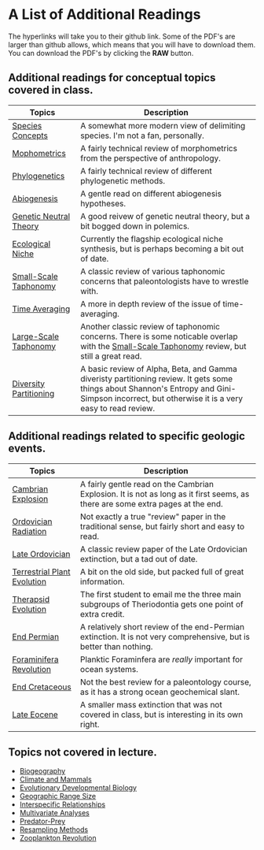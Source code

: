 # A List of Additional Readings

The hyperlinks will take you to their github link. Some of the PDF's are larger than github allows, which means that you will have to download them. You can download the PDF's by clicking the **RAW** button.

## Additional readings for conceptual topics covered in class.

Topics | Description
--------- | ----------
[Species Concepts](http://teststrata.geology.wisc.edu/teachPaleobiology/AdditionalReading/Species%20Concepts.pdf) | A somewhat more modern view of delimiting species. I'm not a fan, personally.
[Mophometrics](http://teststrata.geology.wisc.edu/teachPaleobiology/AdditionalReading/Morphometrics) | A fairly technical review of morphometrics from the perspective of anthropology.
[Phylogenetics](http://teststrata.geology.wisc.edu/teachPaleobiology/AdditionalReading/Phylogenetics.pdf) | A  fairly technical review of different phylogenetic methods.
[Abiogenesis](http://teststrata.geology.wisc.edu/teachPaleobiology/AdditionalReading/Abiogenesis.pdf) | A gentle read on different abiogenesis hypotheses.
[Genetic Neutral Theory](http://teststrata.geology.wisc.edu/teachPaleobiology/AdditionalReading/Genetic%20Neutral%20Theory.pdf) | A good reivew of genetic neutral theory, but a bit bogged down in polemics.
[Ecological Niche](http://teststrata.geology.wisc.edu/teachPaleobiology/AdditionalReading/Ecological%20Niche.pdf) | Currently the flagship ecological niche synthesis, but is perhaps becoming a bit out of date.
[Small-Scale Taphonomy](http://teststrata.geology.wisc.edu/teachPaleobiology/AdditionalReading/Small%20Scale%20Taphonomy.pdf) | A classic review of various taphonomic concerns that paleontologists have to wrestle with.
[Time Averaging](http://teststrata.geology.wisc.edu/teachPaleobiology/AdditionalReading/Time%20Averaging.pdf) | A more in depth review of the issue of time-averaging.
[Large-Scale Taphonomy](http://teststrata.geology.wisc.edu/teachPaleobiology/AdditionalReading/Large%20Scale%20Taphonomy.pdf) | Another classic review of taphonomic concerns. There is some noticable overlap with the [Small-Scale Taphonomy](http://teststrata.geology.wisc.edu/teachPaleobiology/AdditionalReading/Small%20Scale%20Taphonomy.pdf) review, but still a great read.
[Diversity Partitioning](http://teststrata.geology.wisc.edu/teachPaleobiology/AdditionalReading/AlphaBetaGamma.pdf) | A basic review of Alpha, Beta, and Gamma diveristy partitioning review. It gets some things about Shannon's Entropy and Gini-Simpson incorrect, but otherwise it is a very easy to read review.

## Additional readings related to specific geologic events.

Topics | Description
--------- | ----------
[Cambrian Explosion](http://teststrata.geology.wisc.edu/teachPaleobiology/AdditionalReading/Cambrian%20Explosion.pdf) | A fairly gentle read on the Cambrian Explosion. It is not as long as it first seems, as there are some extra pages at the end.
[Ordovician Radiation](http://teststrata.geology.wisc.edu/teachPaleobiology/AdditionalReading/Ordovician%20Radiation.pdf) | Not exactly a true "review" paper in the traditional sense, but fairly short and easy to read.
[Late Ordovician](http://teststrata.geology.wisc.edu/teachPaleobiology/AdditionalReading/Late%20Ordovician.pdf) | A classic review paper of the Late Ordovician extinction, but a tad out of date.
[Terrestrial Plant Evolution](http://teststrata.geology.wisc.edu/teachPaleobiology/AdditionalReading/Terrestrial%20Plant%20Evolution.pdf) | A bit on the old side, but packed full of great information.
[Therapsid Evolution](http://teststrata.geology.wisc.edu/teachPaleobiology/AdditionalReading/Therapsid%20Evolution.pdf) | The first student to email me the three main subgroups of Theriodontia gets one point of extra credit.
[End Permian](http://teststrata.geology.wisc.edu/teachPaleobiology/AdditionalReading/End%20Permian.pdf) | A relatively short review of the end-Permian extinction. It is not very comprehensive, but is better than nothing.
[Foraminifera Revolution](http://teststrata.geology.wisc.edu/teachPaleobiology/AdditionalReading/Planktic%20Foram%20Revolution.pdf) | Planktic Foraminfera are *really* important for ocean systems.
[End Cretaceous](http://teststrata.geology.wisc.edu/teachPaleobiology/AdditionalReading/End%20Cretaceous.pdf) | Not the best review for a paleontology course, as it has a strong ocean geochemical slant.
[Late Eocene](http://teststrata.geology.wisc.edu/teachPaleobiology/AdditionalReading/Late%20Eocene.pdf) | A smaller mass extinction that was not covered in class, but is interesting in its own right.

## Topics not covered in lecture.

+ [Biogeography](http://teststrata.geology.wisc.edu/teachPaleobiology/AdditionalReading/Biogeography.pdf)
+ [Climate and Mammals](http://teststrata.geology.wisc.edu/teachPaleobiology/AdditionalReading/Climate%20and%20Mammals.pdf)
+ [Evolutionary Developmental Biology](http://teststrata.geology.wisc.edu/teachPaleobiology/Evolutionary%20Developmental%20Biology.pdf)
+ [Geographic Range Size](http://teststrata.geology.wisc.edu/teachPaleobiology/AdditionalReading/Geographic%20Range%20Size.pdf)
+ [Interspecific Relationships](http://teststrata.geology.wisc.edu/teachPaleobiology/AdditionalReading/Interspecific%20Relationships.pdf)
+ [Multivariate Analyses](http://teststrata.geology.wisc.edu/teachPaleobiology/AdditionalReading/Multivariate%20Analyses.pdf)
+ [Predator-Prey](http://teststrata.geology.wisc.edu/teachPaleobiology/AdditionalReading/Predator-Prey.pdf)
+ [Resampling Methods](http://teststrata.geology.wisc.edu/teachPaleobiology/AdditionalReading/Resampling%20Methods.pdf)
+ [Zooplankton Revolution](http://teststrata.geology.wisc.edu/teachPaleobiology/AdditionalReading/Zooplankton%20Revolution.pdf)
